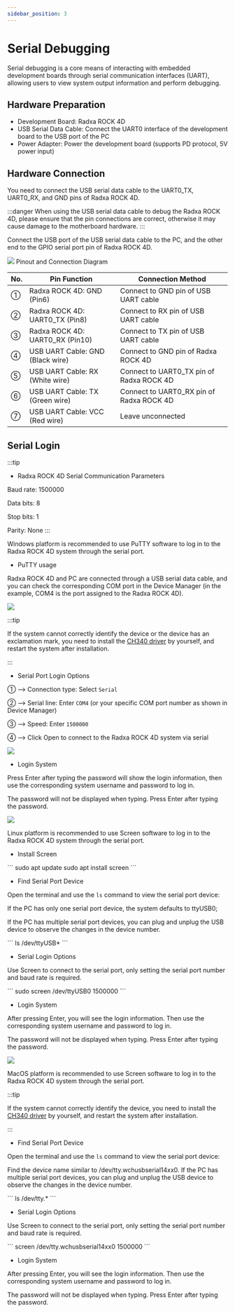 ```yaml
---
sidebar_position: 3
---
```


# Serial Debugging

Serial debugging is a core means of interacting with embedded development boards through serial communication interfaces (UART), allowing users to view system output information and perform debugging.

## Hardware Preparation

- Development Board: Radxa ROCK 4D
- USB Serial Data Cable: Connect the UART0 interface of the development board to the USB port of the PC
- Power Adapter: Power the development board (supports PD protocol, 5V power input)

## Hardware Connection

You need to connect the USB serial data cable to the UART0_TX, UART0_RX, and GND pins of Radxa ROCK 4D.

:::danger
When using the USB serial data cable to debug the Radxa ROCK 4D, please ensure that the pin connections are correct, otherwise it may cause damage to the motherboard hardware.
:::

Connect the USB port of the USB serial data cable to the PC, and the other end to the GPIO serial port pin of Radxa ROCK 4D.

<div style={{textAlign: 'center'}}>
  <img src="/img/rock4/4d/serial-connect.webp" style={{width: '80%', maxWidth: '1200px'}} />
  Pinout and Connection Diagram
</div>

| No. | Pin Function                     | Connection Method                        |
| --- | -------------------------------- | ---------------------------------------- |
| ①   | Radxa ROCK 4D: GND (Pin6)        | Connect to GND pin of USB UART cable     |
| ②   | Radxa ROCK 4D: UART0_TX (Pin8)   | Connect to RX pin of USB UART cable      |
| ③   | Radxa ROCK 4D: UART0_RX (Pin10)  | Connect to TX pin of USB UART cable      |
| ④   | USB UART Cable: GND (Black wire) | Connect to GND pin of Radxa ROCK 4D      |
| ⑤   | USB UART Cable: RX (White wire)  | Connect to UART0_TX pin of Radxa ROCK 4D |
| ⑥   | USB UART Cable: TX (Green wire)  | Connect to UART0_RX pin of Radxa ROCK 4D |
| ⑦   | USB UART Cable: VCC (Red wire)   | Leave unconnected                        |

## Serial Login

:::tip

- Radxa ROCK 4D Serial Communication Parameters

Baud rate: 1500000

Data bits: 8

Stop bits: 1

Parity: None
:::

<Tabs queryString="e24c-system-login">

<TabItem value="Windows">

Windows platform is recommended to use PuTTY software to log in to the Radxa ROCK 4D system through the serial port.

- PuTTY usage

Radxa ROCK 4D and PC are connected through a USB serial data cable, and you can check the corresponding COM port in the Device Manager (in the example, COM4 is the port assigned to the Radxa ROCK 4D).

<div style={{textAlign: 'center'}}>
  <img src="/img/rock4/4d/serial-port-en.webp" style={{width: '80%', maxWidth: '1200px'}} />
</div>

:::tip

If the system cannot correctly identify the device or the device has an exclamation mark, you need to install the [CH340 driver](https://www.wch.cn/downloads/CH341SER_EXE.html) by yourself, and restart the system after installation.

:::

- Serial Port Login Options

① --> Connection type: Select `Serial`

② --> Serial line: Enter `COM4` (or your specific COM port number as shown in Device Manager)

③ --> Speed: Enter `1500000`

④ --> Click Open to connect to the Radxa ROCK 4D system via serial

<div style={{textAlign: 'center'}}>
  <img src="/img/rock4/4d/serial-02.webp" style={{width: '80%', maxWidth: '1200px'}} />
</div>

- Login System

Press Enter after typing the password will show the login information, then use the corresponding system username and password to log in.

The password will not be displayed when typing. Press Enter after typing the password.

<div style={{textAlign: 'center'}}>
  <img src="/img/rock4/4d/serial-03.webp" style={{width: '100%', maxWidth: '1200px'}} />
</div>

</TabItem>

<TabItem value="Linux">

Linux platform is recommended to use Screen software to log in to the Radxa ROCK 4D system through the serial port.

- Install Screen

<NewCodeBlock tip="Linux-host$" type="host">
```
sudo apt update
sudo apt install screen
```
</NewCodeBlock>

- Find Serial Port Device

Open the terminal and use the `ls` command to view the serial port device:

If the PC has only one serial port device, the system defaults to ttyUSB0;

If the PC has multiple serial port devices, you can plug and unplug the USB device to observe the changes in the device number.

<NewCodeBlock tip="Linux-host$" type="host">
```
ls /dev/ttyUSB*
```
</NewCodeBlock>

- Serial Login Options

Use Screen to connect to the serial port, only setting the serial port number and baud rate is required.

<NewCodeBlock tip="Linux-host$" type="host">
```
sudo screen /dev/ttyUSB0 1500000
```
</NewCodeBlock>

- Login System

After pressing Enter, you will see the login information. Then use the corresponding system username and password to log in.

The password will not be displayed when typing. Press Enter after typing the password.

<div style={{textAlign: 'center'}}>
  <img src="/img/rock4/4d/uart-debug-01.webp" style={{width: '100%', maxWidth: '1200px'}} />
</div>

</TabItem>

<TabItem value="MacOS">

MacOS platform is recommended to use Screen software to log in to the Radxa ROCK 4D system through the serial port.

:::tip

If the system cannot correctly identify the device, you need to install the [CH340 driver](https://www.wch.cn/downloads/CH341SER_MAC_ZIP.html) by yourself, and restart the system after installation.

:::

- Find Serial Port Device

Open the terminal and use the `ls` command to view the serial port device:

Find the device name similar to /dev/tty.wchusbserial14xx0. If the PC has multiple serial port devices, you can plug and unplug the USB device to observe the changes in the device number.

<NewCodeBlock tip="MacOS-host$" type="host">
```
ls /dev/tty.*
```
</NewCodeBlock>

- Serial Login Options

Use Screen to connect to the serial port, only setting the serial port number and baud rate is required.

<NewCodeBlock tip="MacOS-host$" type="host">
```
screen /dev/tty.wchusbserial14xx0 1500000
```
</NewCodeBlock>

- Login System

After pressing Enter, you will see the login information. Then use the corresponding system username and password to log in.

The password will not be displayed when typing. Press Enter after typing the password.

</TabItem>

</Tabs>
